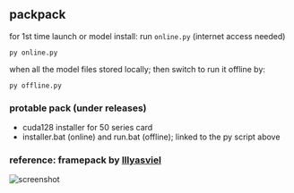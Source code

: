 ## packpack

for 1st time launch or model install: run `online.py` (internet access needed)
```
py online.py
```

when all the model files stored locally; then switch to run it offline by:
```
py offline.py
```

### protable pack (under releases)
- cuda128 installer for 50 series card
- installer.bat (online) and run.bat (offline); linked to the py script above

### reference: framepack by [lllyasviel](https://github.com/lllyasviel/FramePack)
![screenshot](https://raw.githubusercontent.com/calcuis/gguf-pack/master/framepack.png)
